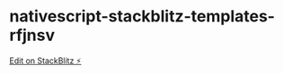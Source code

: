 # nativescript-stackblitz-templates-rfjnsv

[Edit on StackBlitz ⚡️](https://stackblitz.com/edit/nativescript-stackblitz-templates-rfjnsv)